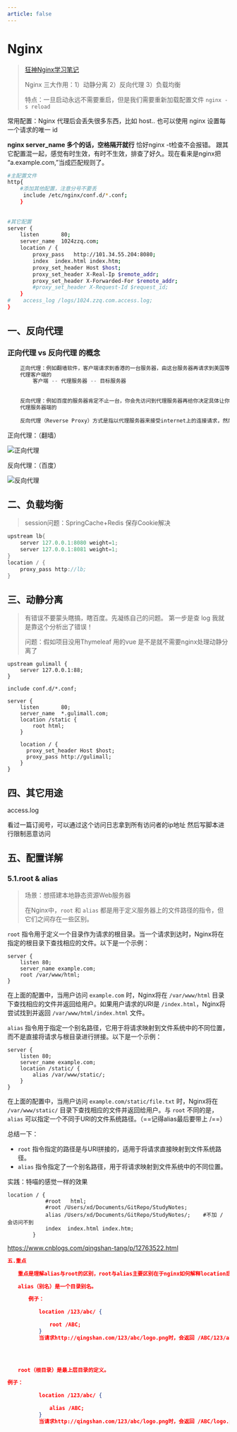 ```yaml
---
article: false
---
```

# Nginx

> [狂神Nginx学习笔记](https://www.kuangstudy.com/bbs/1377454518035292162)
>
> Nginx 三大作用：1）动静分离  2）反向代理  3）负载均衡
>
> 特点：一旦启动永远不需要重启，但是我们需要重新加载配置文件 `nginx -s reload`

常用配置：Nginx 代理后会丢失很多东西，比如 host.. 也可以使用 nginx 设置每一个请求的唯一 id

**nginx server_name 多个的话，空格隔开就行**
恰好nginx -t检查不会报错。 跟其它配置混一起，感觉有时生效，有时不生效，排查了好久。现在看来是nginx把 “a.example.com,”当成匹配规则了。

```bash
#主配置文件
http{
    #添加其他配置，注意分号不要丢
   	 include /etc/nginx/conf.d/*.conf;
    }
    
    
#其它配置
server {
    listen       80;
    server_name  1024zzq.com;
    location / {
        proxy_pass   http://101.34.55.204:8080;
        index  index.html index.htm;
        proxy_set_header Host $host;
        proxy_set_header X-Real-Ip $remote_addr;
        proxy_set_header X-Forwarded-For $remote_addr;
		#proxy_set_header X-Request-Id $request_id;
    }
#    access_log /logs/1024.zzq.com.access.log;
}
```



## 一、反向代理

### 正向代理 vs 反向代理 的概念

```java
    正向代理：例如翻墙软件，客户端请求到香港的一台服务器，由这台服务器再请求到美国等其它被墙地区的服务器。
    代理客户端的
        客户端 -- 代理服务器 -- 目标服务器
        
        
    反向代理：例如百度的服务器肯定不止一台，你会先访问到代理服务器再给你决定具体让你到哪一台服务器拿数据
    代理服务器端的
    
    反向代理（Reverse Proxy）方式是指以代理服务器来接受internet上的连接请求，然后将请求转发给内部网络上的服务器，并将从服务器上得到的结果返回给internet上请求连接的客户端，此时代理服务器对外就表现为一个服务器。

```
正向代理：（翻墙）

![正向代理](https://kuangstudy.oss-cn-beijing.aliyuncs.com/bbs/2021/01/25/kuangstudy46bdad36-d3e0-43b0-a223-43360b7e8fc7.png)

反向代理：（百度）

![反向代理](https://kuangstudy.oss-cn-beijing.aliyuncs.com/bbs/2021/01/25/kuangstudy62a15097-6e2a-4dbe-bcf5-f0d7cab81089.png)



## 二、负载均衡

> session问题：SpringCache+Redis 保存Cookie解决

```java
upstream lb{
    server 127.0.0.1:8080 weight=1;
    server 127.0.0.1:8081 weight=1;
}
location / {
    proxy_pass http://lb;
}
```



## 三、动静分离

> 有错误不要蒙头瞎搞，瞎百度。先凝练自己的问题。    第一步是查 log 我就是靠这个分析出了错误！
>
> 问题：假如项目没用Thymeleaf 用的vue 是不是就不需要nginx处理动静分离了

```
upstream gulimall { 
	server 127.0.0.1:88;
}

include conf.d/*.conf;
```

```
server {
    listen       80;
    server_name  *.gulimall.com;
    location /static {
        root html;
    }

    location / { 
      proxy_set_header Host $host; 
      proxy_pass http://gulimall;  
    }
}
```





## 四、其它用途

access.log

看过一篇订阅号，可以通过这个访问日志拿到所有访问者的ip地址  然后写脚本进行限制恶意访问





## 五、配置详解

### 5.1.root & alias

> 场景：想搭建本地静态资源Web服务器
>
> 在Nginx中，`root` 和 `alias` 都是用于定义服务器上的文件路径的指令，但它们之间存在一些区别。

`root` 指令用于定义一个目录作为请求的根目录。当一个请求到达时，Nginx将在指定的根目录下查找相应的文件。以下是一个示例：

```nginx
server {
    listen 80;
    server_name example.com;
    root /var/www/html;
}
```

在上面的配置中，当用户访问 `example.com` 时，Nginx将在 `/var/www/html` 目录下查找相应的文件并返回给用户。如果用户请求的URI是 `/index.html`，Nginx将尝试找到并返回 `/var/www/html/index.html` 文件。

`alias` 指令用于指定一个别名路径，它用于将请求映射到文件系统中的不同位置，而不是直接将请求与根目录进行拼接。以下是一个示例：

```nginx
server {
    listen 80;
    server_name example.com;
    location /static/ {
        alias /var/www/static/;
    }
}
```

在上面的配置中，当用户访问 `example.com/static/file.txt` 时，Nginx将在 `/var/www/static/` 目录下查找相应的文件并返回给用户。与 `root` 不同的是，`alias` 可以指定一个不同于URI的文件系统路径。（==记得alias最后要带上 /==）

总结一下：

- `root` 指令指定的路径是与URI拼接的，适用于将请求直接映射到文件系统路径。
- `alias` 指令指定了一个别名路径，用于将请求映射到文件系统中的不同位置。





实践：特喵的感觉一样的效果

```nginx
location / {
            #root   html;
            #root /Users/xd/Documents/GitRepo/StudyNotes;
            alias /Users/xd/Documents/GitRepo/StudyNotes/;    #不加 / 会访问不到
            index  index.html index.htm;
        }
```



https://www.cnblogs.com/qingshan-tang/p/12763522.html

```json
五.重点

　　重点是理解alias与root的区别，root与alias主要区别在于nginx如何解释location后面的uri，这使两者分别以不同的方式将请求映射到服务器文件上。

　　alias（别名）是一个目录别名。

　　　　例子：

　　　　　　location /123/abc/ {

　　　　　　　　root /ABC;
　　　　　　}
　　　　　　当请求http://qingshan.com/123/abc/logo.png时，会返回 /ABC/123/abc/logo.png文件，即用/ABC 加上 /123/abc。
 

 

　　root（根目录）是最上层目录的定义。

例子：

　　　　　　location /123/abc/ {

　　　　　　　　alias /ABC;
　　　　　　}
　　　　　　当请求http://qingshan.com/123/abc/logo.png时，会返回 /ABC/logo.png文件，即用/ABC替换 /123/abc。
```

